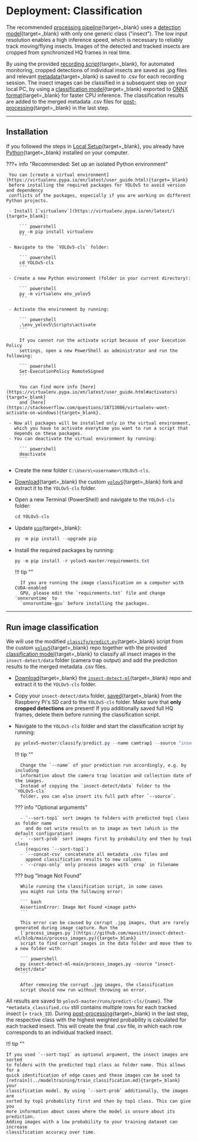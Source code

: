 # Deployment: Classification

The recommended [processing pipeline](detection.md#processing-pipeline){target=_blank}
uses a [detection model](../index.md#detection-models){target=_blank} with only
one generic class ("insect"). The low input resolution enables a high inference
speed, which is necessary to reliably track moving/flying insects. Images of the
detected and tracked insects are cropped from synchronized HQ frames in real time.

By using the provided
[recording script](https://github.com/maxsitt/insect-detect/blob/main/yolo_tracker_save_hqsync.py){target=_blank},
for automated monitoring, cropped detections of individual insects are saved as
.jpg files and relevant [metadata](detection.md#metadata-csv){target=_blank}
is saved to .csv for each recording session. The insect images can be classified
in a subsequent step on your local PC, by using a
[classification model](../index.md#classification-model){target=_blank} exported to
[ONNX format](https://github.com/ultralytics/yolov5/issues/251){target=_blank}
for faster CPU inference. The classification results are added to the merged metadata
.csv files for [post-processing](post-processing.md){target=_blank} in the last step.

---

## Installation

If you followed the steps in [Local Setup](../software/localsetup.md#python){target=_blank},
you already have [Python](https://www.python.org/){target=_blank} installed on your computer.

???+ info "Recommended: Set up an isolated Python environment"

     You can [create a virtual environment](https://virtualenv.pypa.io/en/latest/user_guide.html){target=_blank}
     before installing the required packages for YOLOv5 to avoid version and dependency
     conflicts of the packages, especially if you are working on different Python projects.

     - Install [`virtualenv`](https://virtualenv.pypa.io/en/latest/){target=_blank}:

         ``` powershell
         py -m pip install virtualenv
         ```

     - Navigate to the `YOLOv5-cls` folder:

         ``` powershell
         cd YOLOv5-cls
         ```

     - Create a new Python environment (folder in your current directory):

         ``` powershell
         py -m virtualenv env_yolov5
         ```

     - Activate the environment by running:

         ``` powershell
         .\env_yolov5\Scripts\activate
         ```

         If you cannot run the activate script because of your Execution Policy
         settings, open a new PowerShell as administrator and run the following:

         ``` powershell
         Set-ExecutionPolicy RemoteSigned
         ```

         You can find more info [here](https://virtualenv.pypa.io/en/latest/user_guide.html#activators){target=_blank}
         and [here](https://stackoverflow.com/questions/18713086/virtualenv-wont-activate-on-windows){target=_blank}.

     - Now all packages will be installed only in the virtual environment,
       which you have to activate everytime you want to run a script that
       depends on these packages.
     - You can deactivate the virtual environment by running:

         ``` powershell
         deactivate
         ```

- Create the new folder `C:\Users\<username>\YOLOv5-cls`.
- [Download](https://github.com/maxsitt/yolov5/archive/refs/heads/master.zip){target=_blank}
  the custom [`yolov5`](https://github.com/maxsitt/yolov5){target=_blank} fork
  and extract it to the `YOLOv5-cls` folder.
- Open a new Terminal (PowerShell) and navigate to the `YOLOv5-cls` folder:

    ``` powershell
    cd YOLOv5-cls
    ```

- Update [`pip`](https://pypi.org/project/pip/){target=_blank}:

    ``` powershell
    py -m pip install --upgrade pip
    ```

- Install the required packages by running:

    ``` powershell
    py -m pip install -r yolov5-master/requirements.txt
    ```

    !!! tip ""

        If you are running the image classification on a computer with CUDA-enabled
        GPU, please edit the `requirements.txt` file and change `onnxruntime` to
        `onnxruntime-gpu` before installing the packages.

---

## Run image classification

We will use the modified
[`classify/predict.py`](https://github.com/maxsitt/yolov5/blob/master/classify/predict.py){target=_blank}
script from the custom [`yolov5`](https://github.com/maxsitt/yolov5){target=_blank} repo
together with the provided [classification model](../index.md#classification-model){target=_blank}
to classify all insect images in the `insect-detect/data` folder (camera trap output)
and add the prediction results to the merged metadata .csv files.

- [Download](https://github.com/maxsitt/insect-detect-ml/archive/refs/heads/main.zip){target=_blank}
  the [`insect-detect-ml`](https://github.com/maxsitt/insect-detect-ml){target=_blank}
  repo and extract it to the `YOLOv5-cls` folder.
- Copy your `insect-detect/data` folder,
  [saved](../software/localsetup.md#diskinternals-linux-reader){target=_blank}
  from the Raspberry Pi's SD card to the `YOLOv5-cls` folder. Make sure that
  **only cropped detections** are present! If you additionally saved full
  HQ frames, delete them before running the classification script.
- Navigate to the `YOLOv5-cls` folder and start the classification script by running:

    ``` powershell
    py yolov5-master/classify/predict.py --name camtrap1 --source "insect-detect/data/**/" --weights "insect-detect-ml-main/models/efficientnet-b0_imgsz128.onnx" --img 128 --sort-top1 --sort-prob --concat-csv --crops-only
    ```

    !!! tip ""

        Change the `--name` of your prediction run accordingly, e.g. by including
        information about the camera trap location and collection date of the images.
        Instead of copying the `insect-detect/data` folder to the `YOLOv5-cls`
        folder, you can also insert its full path after `--source`.

    ??? info "Optional arguments"

        - `--sort-top1` sort images to folders with predicted top1 class as folder name
          and do not write results on to image as text (which is the default configuration)
        - `--sort-prob` sort images first by probability and then by top1 class
          (requires `--sort-top1`)
        - `--concat-csv` concatenate all metadata .csv files and
          append classification results to new columns
        - `--crops-only` only process images with `crop` in filename

    ??? bug "Image Not Found"

        While running the classification script, in some cases
        you might run into the following error:

        ``` bash
        AssertionError: Image Not Found <image path>
        ```

        This error can be caused by corrupt .jpg images, that are rarely generated during image capture. Run the
        [`process_images.py`](https://github.com/maxsitt/insect-detect-ml/blob/main/process_images.py){target=_blank}
        script to find corrupt images in the data folder and move them to a new folder with:

        ``` powershell
        py insect-detect-ml-main/process_images.py -source "insect-detect/data"
        ```

        After removing the corrupt .jpg images, the classification
        script should now run without throwing an error.

All results are saved to `yolov5-master/runs/predict-cls/{name}`. The
`*metadata_classified.csv` still contains multiple rows for each
tracked insect (= `track_ID`). During [post-processing](post-processing.md){target=_blank}
in the last step, the respective class with the highest weighted probability
is calculated for each tracked insect. This will create the final .csv file,
in which each row corresponds to an individual tracked insect.

!!! tip ""

    If you used `--sort-top1` as optional argument, the insect images are sorted
    to folders with the predicted top1 class as folder name. This allows for a
    quick identification of edge cases and these images can be used to
    [retrain](../modeltraining/train_classification.md){target=_blank} your
    classification model. By using `--sort-prob` additionally, the images are
    sorted by top1 probability first and then by top1 class. This can give you
    more information about cases where the model is unsure about its prediction.
    Adding images with a low probability to your training dataset can increase
    classification accuracy over time.
